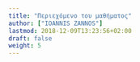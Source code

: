 ```yaml
---
title: "Περιεχόμενο του μαθήματος"
author: ["IOANNIS ZANNOS"]
lastmod: 2018-12-09T13:23:56+02:00
draft: false
weight: 5
---
```

